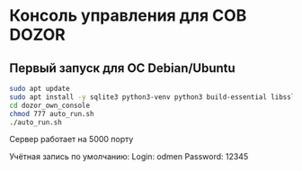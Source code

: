 # Консоль управления для СОВ DOZOR

## Первый запуск для ОС Debian/Ubuntu

```bash
sudo apt update
sudo apt install -y sqlite3 python3-venv python3 build-essential libssl-dev libffi-dev python3-dev
cd dozor_own_console
chmod 777 auto_run.sh
./auto_run.sh
```

Сервер работает на 5000 порту

Учётная запись по умолчанию: 
Login: odmen
Password: 12345
